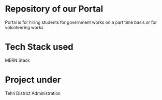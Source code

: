 # Repository of our Portal
Portal is for hiring students for government works on a part time basis or for volunteering works

# Tech Stack used
MERN Stack

# Project under
Tehri District Administration
